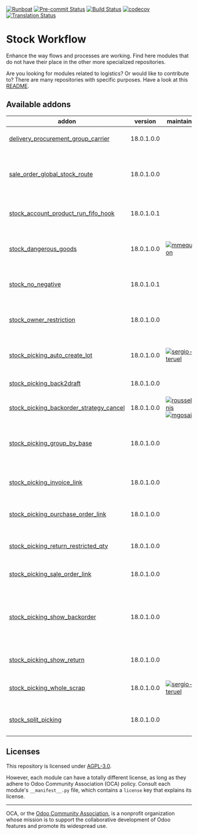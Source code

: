 
[![Runboat](https://img.shields.io/badge/runboat-Try%20me-875A7B.png)](https://runboat.odoo-community.org/builds?repo=OCA/stock-logistics-workflow&target_branch=18.0)
[![Pre-commit Status](https://github.com/OCA/stock-logistics-workflow/actions/workflows/pre-commit.yml/badge.svg?branch=18.0)](https://github.com/OCA/stock-logistics-workflow/actions/workflows/pre-commit.yml?query=branch%3A18.0)
[![Build Status](https://github.com/OCA/stock-logistics-workflow/actions/workflows/test.yml/badge.svg?branch=18.0)](https://github.com/OCA/stock-logistics-workflow/actions/workflows/test.yml?query=branch%3A18.0)
[![codecov](https://codecov.io/gh/OCA/stock-logistics-workflow/branch/18.0/graph/badge.svg)](https://codecov.io/gh/OCA/stock-logistics-workflow)
[![Translation Status](https://translation.odoo-community.org/widgets/stock-logistics-workflow-18-0/-/svg-badge.svg)](https://translation.odoo-community.org/engage/stock-logistics-workflow-18-0/?utm_source=widget)

<!-- /!\ do not modify above this line -->

# Stock Workflow

Enhance the way flows and processes are working. Find here modules that do not have their place in the other more specialized repositories.

Are you looking for modules related to logistics? Or would like to contribute
to? There are many repositories with specific purposes. Have a look at this
[README](https://github.com/OCA/wms/blob/18.0/README.md).

<!-- /!\ do not modify below this line -->

<!-- prettier-ignore-start -->

[//]: # (addons)

Available addons
----------------
addon | version | maintainers | summary
--- | --- | --- | ---
[delivery_procurement_group_carrier](delivery_procurement_group_carrier/) | 18.0.1.0.0 |  | Delivery Procurement Group Carrier
[sale_order_global_stock_route](sale_order_global_stock_route/) | 18.0.1.0.0 |  | Add the possibility to choose one warehouse path for an order
[stock_account_product_run_fifo_hook](stock_account_product_run_fifo_hook/) | 18.0.1.0.1 |  | Add more flexibility in the run fifo method.
[stock_dangerous_goods](stock_dangerous_goods/) | 18.0.1.0.0 | [![mmequignon](https://github.com/mmequignon.png?size=30px)](https://github.com/mmequignon) | Adds utility fields to manage dangerous goods
[stock_no_negative](stock_no_negative/) | 18.0.1.0.1 |  | Disallow negative stock levels by default
[stock_owner_restriction](stock_owner_restriction/) | 18.0.1.0.0 |  | Do not reserve quantity with assigned owner
[stock_picking_auto_create_lot](stock_picking_auto_create_lot/) | 18.0.1.0.0 | [![sergio-teruel](https://github.com/sergio-teruel.png?size=30px)](https://github.com/sergio-teruel) | Auto create lots for incoming pickings
[stock_picking_back2draft](stock_picking_back2draft/) | 18.0.1.0.0 |  | Reopen canceled transfers
[stock_picking_backorder_strategy_cancel](stock_picking_backorder_strategy_cancel/) | 18.0.1.0.0 | [![rousseldenis](https://github.com/rousseldenis.png?size=30px)](https://github.com/rousseldenis) [![mgosai](https://github.com/mgosai.png?size=30px)](https://github.com/mgosai) | Picking backordering strategies
[stock_picking_group_by_base](stock_picking_group_by_base/) | 18.0.1.0.0 |  | Allows to define a way to create index on extensible domain
[stock_picking_invoice_link](stock_picking_invoice_link/) | 18.0.1.0.0 |  | Adds link between pickings and invoices
[stock_picking_purchase_order_link](stock_picking_purchase_order_link/) | 18.0.1.0.0 |  | Link between picking and purchase order
[stock_picking_return_restricted_qty](stock_picking_return_restricted_qty/) | 18.0.1.0.0 |  | Restrict the return to delivered quantity
[stock_picking_sale_order_link](stock_picking_sale_order_link/) | 18.0.1.0.0 |  | Link between picking and sale order
[stock_picking_show_backorder](stock_picking_show_backorder/) | 18.0.1.0.0 |  | Provides a new field on stock pickings, allowing to display the corresponding backorders.
[stock_picking_show_return](stock_picking_show_return/) | 18.0.1.0.0 |  | Show returns on stock pickings
[stock_picking_whole_scrap](stock_picking_whole_scrap/) | 18.0.1.0.0 | [![sergio-teruel](https://github.com/sergio-teruel.png?size=30px)](https://github.com/sergio-teruel) | Create whole scrap from a picking for move lines
[stock_split_picking](stock_split_picking/) | 18.0.1.0.0 |  | Split a picking in two not transferred pickings

[//]: # (end addons)

<!-- prettier-ignore-end -->

## Licenses

This repository is licensed under [AGPL-3.0](LICENSE).

However, each module can have a totally different license, as long as they adhere to Odoo Community Association (OCA)
policy. Consult each module's `__manifest__.py` file, which contains a `license` key
that explains its license.

----
OCA, or the [Odoo Community Association](http://odoo-community.org/), is a nonprofit
organization whose mission is to support the collaborative development of Odoo features
and promote its widespread use.
